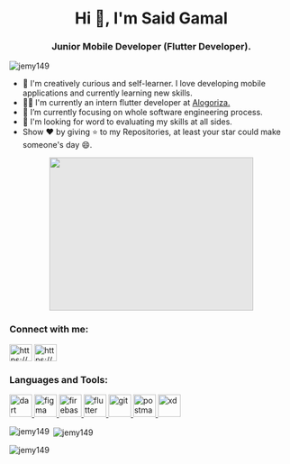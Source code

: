 <h1 align="center">Hi 👋, I'm Said Gamal</h1>
<h3 align="center">Junior Mobile Developer (Flutter Developer).</h3>


<p align="left"> <img src="https://komarev.com/ghpvc/?username=jemy149&label=Profile%20views&color=0e75b6&style=flat" alt="jemy149" /> </p>

- 🚀 I'm creatively curious and self-learner. I love developing mobile applications and currently learning new skills. 
- 🧑‍💻 I'm currently an intern flutter developer at [Alogoriza.](https://algoriza.com/)
- 🌱 I’m currently focusing on whole software engineering process.
- 💬 I'm looking for word to evaluating my skills at all sides.
-  Show ❤️ by giving ⭐ to my Repositories, at least your star could make someone's day 😄.


<p align="center"> <img style="display: block;-webkit-user-select: none;margin: auto;cursor: zoom-in;background-color: hsl(0, 0%, 90%);" src="https://i.stack.imgur.com/vXYLh.gif" width="362" height="272">


<h3 align="left">Connect with me:</h3>
<p align="left">
<a href="https://linkedin.com/in/https://www.linkedin.com/in/said-gamal-218331190/" target="blank"><img align="center" src="https://raw.githubusercontent.com/rahuldkjain/github-profile-readme-generator/master/src/images/icons/Social/linked-in-alt.svg" alt="https://www.linkedin.com/in/said-gamal-218331190/" height="30" width="40" /></a>
<a href="https://fb.com/https://www.facebook.com/said.easaa.7/" target="blank"><img align="center" src="https://raw.githubusercontent.com/rahuldkjain/github-profile-readme-generator/master/src/images/icons/Social/facebook.svg" alt="https://www.facebook.com/said.easaa.7/" height="30" width="40" /></a>
</p>

<h3 align="left">Languages and Tools:</h3>
<p align="left"> <a href="https://dart.dev" target="_blank" rel="noreferrer"> <img src="https://www.vectorlogo.zone/logos/dartlang/dartlang-icon.svg" alt="dart" width="40" height="40"/> </a> <a href="https://www.figma.com/" target="_blank" rel="noreferrer"> <img src="https://www.vectorlogo.zone/logos/figma/figma-icon.svg" alt="figma" width="40" height="40"/> </a> <a href="https://firebase.google.com/" target="_blank" rel="noreferrer"> <img src="https://www.vectorlogo.zone/logos/firebase/firebase-icon.svg" alt="firebase" width="40" height="40"/> </a> <a href="https://flutter.dev" target="_blank" rel="noreferrer"> <img src="https://www.vectorlogo.zone/logos/flutterio/flutterio-icon.svg" alt="flutter" width="40" height="40"/> </a> <a href="https://git-scm.com/" target="_blank" rel="noreferrer"> <img src="https://www.vectorlogo.zone/logos/git-scm/git-scm-icon.svg" alt="git" width="40" height="40"/> </a> <a href="https://postman.com" target="_blank" rel="noreferrer"> <img src="https://www.vectorlogo.zone/logos/getpostman/getpostman-icon.svg" alt="postman" width="40" height="40"/> </a> <a href="https://www.adobe.com/products/xd.html" target="_blank" rel="noreferrer"> <img src="https://cdn.worldvectorlogo.com/logos/adobe-xd.svg" alt="xd" width="40" height="40"/> </a> </p>

<p><img align="left" src="https://github-readme-stats.vercel.app/api/top-langs?username=jemy149&show_icons=true&locale=en&layout=compact" alt="jemy149" /></p>

<p>&nbsp;<img align="center" src="https://github-readme-stats.vercel.app/api?username=jemy149&show_icons=true&locale=en" alt="jemy149" /></p>

<p><img align="center" src="https://github-readme-streak-stats.herokuapp.com/?user=jemy149&" alt="jemy149" /></p>
